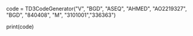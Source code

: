 code = TD3CodeGenerator("V", "BGD", "ASEQ", "AHMED", "AO2219327", "BGD", "840408", "M", "3101001","336363")

print(code)
